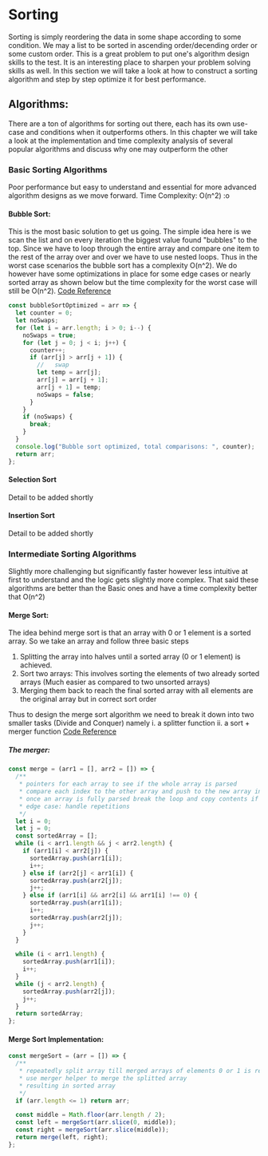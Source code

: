 # Sorting

Sorting is simply reordering the data in some shape according to some condition. We may a list to be sorted in ascending order/decending order or some custom order. This is a great problem to put one's algorithm design skills to the test. It is an interesting place to sharpen your problem solving skills as well. In this section we will take a look at how to construct a sorting algorithm and step by step optimize it for best performance.

## Algorithms:

There are a ton of algorithms for sorting out there, each has its own use-case and conditions when it outperforms others. In this chapter we will take a look at the implementation and time complexity analysis of several popular algorithms and discuss why one may outperform the other

### Basic Sorting Algorithms

Poor performance but easy to understand and essential for more advanced algorithm designs as we move forward. Time Complexity: O(n^2) :o

#### Bubble Sort:

This is the most basic solution to get us going. The simple idea here is we scan the list and on every iteration the biggest value found "bubbles" to the top. Since we have to loop through the entire array and compare one item to the rest of the array over and over we have to use nested loops. Thus in the worst case scenarios the bubble sort has a complexity O(n^2). We do however have some optimizations in place for some edge cases or nearly sorted array as shown below but the time complexity for the worst case will still be O(n^2). [Code Reference](https://github.com/ahmadykhan555/data-structures-and-algorithms/blob/master/Code/sorting.ts)

```typescript
const bubbleSortOptimized = arr => {
  let counter = 0;
  let noSwaps;
  for (let i = arr.length; i > 0; i--) {
    noSwaps = true;
    for (let j = 0; j < i; j++) {
      counter++;
      if (arr[j] > arr[j + 1]) {
        //   swap
        let temp = arr[j];
        arr[j] = arr[j + 1];
        arr[j + 1] = temp;
        noSwaps = false;
      }
    }
    if (noSwaps) {
      break;
    }
  }
  console.log("Bubble sort optimized, total comparisons: ", counter);
  return arr;
};
```

#### Selection Sort

Detail to be added shortly

#### Insertion Sort

Detail to be added shortly

### Intermediate Sorting Algorithms

Slightly more challenging but significantly faster however less intuitive at first to understand and the logic gets slightly more complex. That said these algorithms are better than the Basic ones and have a time complexity better that O(n^2)

#### Merge Sort:

The idea behind merge sort is that an array with 0 or 1 element is a sorted array. So we take an array and follow three basic steps

1. Splitting the array into halves until a sorted array (0 or 1 element) is achieved.
2. Sort two arrays: This involves sorting the elements of two already sorted arrays (Much easier as compared to two unsorted arrays)
3. Merging them back to reach the final sorted array with all elements are the original array but in correct sort order

Thus to design the merge sort algorithm we need to break it down into two smaller tasks (Divide and Conquer) namely i. a splitter function ii. a sort + merger function [Code Reference](https://github.com/ahmadykhan555/data-structures-and-algorithms/blob/4713d908c832cabb335677a5fe71403e11ad507d/Code/sorting.ts#L83-L95)

##### The merger:

```typescript
const merge = (arr1 = [], arr2 = []) => {
  /**
   * pointers for each array to see if the whole array is parsed
   * compare each index to the other array and push to the new array in correct order
   * once an array is fully parsed break the loop and copy contents if any of the other array into the final array
   * edge case: handle repetitions
   */
  let i = 0;
  let j = 0;
  const sortedArray = [];
  while (i < arr1.length && j < arr2.length) {
    if (arr1[i] < arr2[j]) {
      sortedArray.push(arr1[i]);
      i++;
    } else if (arr2[j] < arr1[i]) {
      sortedArray.push(arr2[j]);
      j++;
    } else if (arr1[i] && arr2[i] && arr1[i] !== 0) {
      sortedArray.push(arr1[i]);
      i++;
      sortedArray.push(arr2[j]);
      j++;
    }
  }

  while (i < arr1.length) {
    sortedArray.push(arr1[i]);
    i++;
  }
  while (j < arr2.length) {
    sortedArray.push(arr2[j]);
    j++;
  }
  return sortedArray;
};
```

#### Merge Sort Implementation:

```typescript
const mergeSort = (arr = []) => {
  /**
   * repeatedly split array till merged arrays of elements 0 or 1 is reached.
   * use merger helper to merge the splitted array
   * resulting in sorted array
   */
  if (arr.length <= 1) return arr;

  const middle = Math.floor(arr.length / 2);
  const left = mergeSort(arr.slice(0, middle));
  const right = mergeSort(arr.slice(middle));
  return merge(left, right);
};
```
